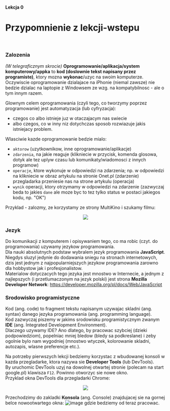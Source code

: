 #### Lekcja 0
# Przypomnienie z lekcji-wstepu

</br>

### Zalozenia

*(W telegraficznym skrocie)* **Oprogramowanie/aplikacja/system komputerowy/appka** to **kod (doslownie tekst napisany przez programiste)**, ktory mozna **wykonac**/uzyc na swoim komputerze. Oczywiscie oprogramowanie dzialajace na iPhonie (niemal zawsze) nie bedzie dzialac na laptopie z Windowsem ze wzg. na kompatybilnosc - ale o tym innym razem.

Glownym celem oprogramowania (czyli tego, co tworzymy poprzez programowanie) jest automatyzacja (lub cyfryzacja):
- czegos co albo istnieje juz w otaczajacym nas swiecie 
- albo czegos, co w inny niz dotychczas sposob rozwiazuje jakis istniejacy problem.

Wlasciwie kazde oprogramowanie bedzie mialo:
- `aktorow` (uzytkownikow, inne oprogramowanie/aplikacje)
- `zdarzenia`, na jakie reaguje (klikniecie w przycisk, komenda glosowa, dotyk ale tez uplyw czasu lub komunikaty/wiadomosci z innych programow)
- `operacje`, ktore wykonuje w odpowiedzi na zdarzenia; np. w odpowiedzi na klikniecie w obraz artykulu na stronie Onet.pl (zdarzenie) przegladarka przeniesie nas na strone artykulu (operacja)
- `wynik` operacji, ktory otrzymamy w odpowiedzi na zdarzenie (zazwyczaj beda to jakies `dane` ale moze byc to tez tylko status w postaci jakiegos kodu, np. "OK")

Przyklad - zalozmy, ze korzystamy ze strony MultiKino i szukamy filmu:
<p align="center">
<img src="https://user-images.githubusercontent.com/6330789/137776442-87ec77b4-8262-4c8e-8709-6f9832759bd7.png" />
</p>

### Jezyk

Do komunikacji z komputerem i opisywaniem tego, co ma robic (czyt. do programowania) uzywamy jezykow programowania. </br>
Dla nauki absolutnych podstaw wybralem jezyk programowania **JavaScript**. </br>
Niegdys sluzyl jedynie do dodawania sniegu na stronach internetowych, dzis jest jednym z najpopularniejszych jezykow programowania zarowno dla hobbystow jak i profesjonalistow. </br>
Materialow dotyczacych tego jezyka jest mnostwo w Internecie, a jednym z najlepszych (i przetlumaczonym na jezyk polski) jest strona **Mozilla Developer Network**:
https://developer.mozilla.org/pl/docs/Web/JavaScript

### Srodowisko programistyczne

Kod (ang. code) to  fragment tekstu napisanym uzywajac skladni (ang. syntax) danego jezyka programowania (ang. programming language).</br>
Kod zazwyczaj piszemy w jakims srodowisku programistycznym zwanym **IDE** (ang. Integrated Development Environment).</br>
Dlaczego uzywamy IDE? Ano dlatego, by pracowac szybciej (dzieki podpowiedziom), popelniac mniej bledow (bledy sa podkreslane) i zeby ogolnie bylo nam wygodniej (mnostwo wtyczek, kolorowanie skladni, autozapis, wlasne preferencje etc.).<br>

Na potrzeby pierwszych lekcji bedziemy korzystac z wbudowanej konsoli w kazda przegladarke, ktora nazywa sie **Developer Tools** (lub DevTools).<br>
By uruchomic DevTools uzyj na dowolnej otwartej stronie (polecam na start google.pl) klawisza `F12`. Powinno otworzyc sie nowe okno.<br>
Przyklad okna DevTools dla przegladarki Chrome:<br>
<p align="center">
<img src="https://user-images.githubusercontent.com/6330789/137780562-9483d0eb-dc97-4a55-b0a5-f62fc6b57eee.png" />
</p>

Przechodzimy do zakladki **Konsola** (ang. Console) znajdujacej sie na gornej belce nowootwartego okna: ![image](https://user-images.githubusercontent.com/6330789/137781103-45050f37-3491-44eb-994c-503d97a8313d.png) gdzie bedziemy od teraz pracowac.
